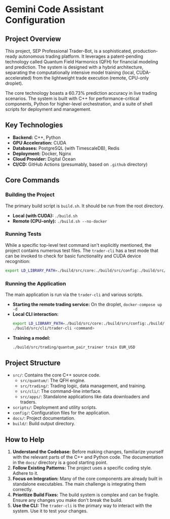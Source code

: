 
# Gemini Code Assistant Configuration

## Project Overview

This project, SEP Professional Trader-Bot, is a sophisticated, production-ready autonomous trading platform. It leverages a patent-pending technology called Quantum Field Harmonics (QFH) for financial modeling and prediction. The system is designed with a hybrid architecture, separating the computationally intensive model training (local, CUDA-accelerated) from the lightweight trade execution (remote, CPU-only droplet).

The core technology boasts a 60.73% prediction accuracy in live trading scenarios. The system is built with C++ for performance-critical components, Python for higher-level orchestration, and a suite of shell scripts for deployment and management.

## Key Technologies

- **Backend:** C++, Python
- **GPU Acceleration:** CUDA
- **Databases:** PostgreSQL (with TimescaleDB), Redis
- **Deployment:** Docker, Nginx
- **Cloud Provider:** Digital Ocean
- **CI/CD:** GitHub Actions (presumably, based on `.github` directory)

## Core Commands

### Building the Project

The primary build script is `build.sh`. It should be run from the root directory.

- **Local (with CUDA):** `./build.sh`
- **Remote (CPU-only):** `./build.sh --no-docker`

### Running Tests

While a specific top-level test command isn't explicitly mentioned, the project contains numerous test files. The `trader-cli` has a test mode that can be invoked to check for basic functionality and CUDA device recognition:

```bash
export LD_LIBRARY_PATH=./build/src/core:./build/src/config:./build/src/c_api && ./build/src/apps/oanda_trader/quantum_tracker --test
```

### Running the Application

The main application is run via the `trader-cli` and various scripts.

- **Starting the remote trading service:** On the droplet, `docker-compose up -d`
- **Local CLI interaction:**
  ```bash
  export LD_LIBRARY_PATH=./build/src/core:./build/src/config:./build/src/c_api
  ./build/src/cli/trader-cli <command>
  ```
- **Training a model:**
  ```bash
  ./build/src/trading/quantum_pair_trainer train EUR_USD
  ```

## Project Structure

- `src/`: Contains the core C++ source code.
  - `src/quantum/`: The QFH engine.
  - `src/trading/`: Trading logic, data management, and training.
  - `src/cli/`: The command-line interface.
  - `src/apps/`: Standalone applications like data downloaders and traders.
- `scripts/`: Deployment and utility scripts.
- `config/`: Configuration files for the application.
- `docs/`: Project documentation.
- `build/`: Build output directory.

## How to Help

1.  **Understand the Codebase:** Before making changes, familiarize yourself with the relevant parts of the C++ and Python code. The documentation in the `docs/` directory is a good starting point.
2.  **Follow Existing Patterns:** The project uses a specific coding style. Adhere to it.
3.  **Focus on Integration:** Many of the core components are already built in standalone executables. The main challenge is integrating them correctly.
4.  **Prioritize Build Fixes:** The build system is complex and can be fragile. Ensure any changes you make don't break the build.
5.  **Use the CLI:** The `trader-cli` is the primary way to interact with the system. Use it to test your changes.
